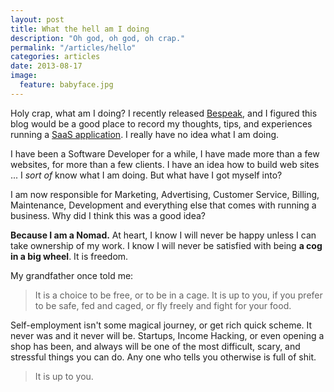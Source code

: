 ```yaml
---
layout: post
title: What the hell am I doing
description: "Oh god, oh god, oh crap."
permalink: "/articles/hello"
categories: articles
date: 2013-08-17
image:
  feature: babyface.jpg
---
```

Holy crap, what am I doing?  I recently released [Bespeak](https://www.bespeak.io/), and I figured this blog would be a good place to record my thoughts, tips, and experiences running a [SaaS application](/sites).  I really have no idea what I am doing.

I have been a Software Developer for a while, I have made more than a few websites, for more than a few clients.  I have an idea how to build web sites ... I *sort of* know what I am doing. But what have I got myself into?

I am now responsible for Marketing, Advertising, Customer Service, Billing, Maintenance, Development and everything else that comes with running a business. Why did I think this was a good idea?

**Because I am a Nomad.** At heart, I know I will never be happy unless I can take ownership of my work.  I know I will never be satisfied with being **a cog in a big wheel**. It is freedom.

My grandfather once told me: 

> It is a choice to be free, or to be in a cage. It is up to you, if you prefer to be safe, fed and caged, or fly freely and fight for your food.

Self-employment isn't some magical journey, or get rich quick scheme. It never was and it never will be.  Startups, Income Hacking, or even opening a shop has been, and always will be one of the most difficult, scary, and stressful things you can do.  Any one who tells you otherwise is full of shit.

> It is up to you.
